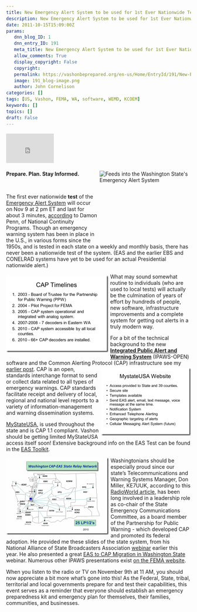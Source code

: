```yaml
---
title: New Emergency Alert System to be used for 1st Ever Nationwide Test on November 9 @ 11 AM PST
description: New Emergency Alert System to be used for 1st Ever Nationwide Test on November 9 @ 11 AM PST
date: 2011-10-15T15:09:00Z
params:
   dnn_blog_ID: 1
   dnn_entry_ID: 191
   meta_title: New Emergency Alert System to be used for 1st Ever Nationwide Test on November 9 @ 11 AM PST
   allow_comments: True
   display_copyright: False
   copyright: 
   permalink: https://vashonbeprepared.org/en-us/Home/EntryId/191/New-Emergency-Alert-System-to-be-used-for-1st-Ever-Nationwide-Test-on-November-9-11-AM-PST
   image: 191_blog-image.png
   author: John Cornelison
categories: []
tags: [US, Vashon, FEMA, WA, software, WEMD, KCOEM]
keywords: []
topics: []
draft: False
---
```


<div class="wlWriterHeaderFooter" style="padding-bottom: 4px; margin: 0px; padding-left: 0px; padding-right: 0px; float: none; padding-top: 4px;"><iframe src="http://www.facebook.com/widgets/like.php?href=http://vashoneoc.org/Blogs/VashonPreparedness/tabid/164/EntryId/191/New-Emergency-Alert-System-to-be-used-for-1st-Ever-Nationwide-Test-on-November-9-11-AM-PST.aspx" frameborder="0" scrolling="no" style="width: 130px; height: 80px;border: medium none;"></iframe><b></b></div>
<p><a href="http://vashoneoc.org/images/dnnBlog/1/191/Windows-Live-Writer-0e926efd56bb_5E94-Slide2.gif"><img width="249" height="188" title="Feeds into the Washington State's Emergency Alert System" style="background-image: none;   margin: 0px 0px 5px 5px; padding-left: 0px; padding-right: 0px; display: inline; float: right;   padding-top: 0px;border: 0px;" alt="Feeds into the Washington State's Emergency Alert System" src="http://vashoneoc.org/images/dnnBlog/1/191/Windows-Live-Writer-0e926efd56bb_5E94-Slide2_thumb.gif" /></a>
<div _rdEditor_temp="1"><b></b></div>
</p>
<b>
<p>Prepare. Plan. Stay Informed.</p>
<p>&nbsp;</p>
</b>
<p>The first ever nationwide <strong>test</strong> of the <a href="http://www.easalert.org/" target="_blank">Emergency Alert System</a> will occur on Nov 9 at 2 pm ET and last for about 3 minutes, <a href="http://blog.fema.gov/2011/10/emergency-alert-system-test-one-month.html" target="_blank">according</a> to Damon Penn, of National Continuity Programs. Though an emergency warning system has been in place in the U.S., in various forms since the 1950s, and is tested in each state on a weekly and monthly basis, there has never been a nationwide test of the system. (EAS and the earlier EBS and CONELRAD systems have yet to be used for an actual Presidential nationwide alert.)</p>
<p><a href="/images/dnnBlog/1/191/Windows-Live-Writer-0e926efd56bb_5E94-Slide5.gif"><img width="279" height="210" title="CAP enhancements are the culmination of many years of work" style="background-image: none;   margin: 5px 5px 5px 0px; padding-left: 0px; padding-right: 0px; display: inline; float: left;   padding-top: 0px;border: 0px;" alt="CAP enhancements are the culmination of many years of work" src="/images/dnnBlog/1/191/Windows-Live-Writer-0e926efd56bb_5E94-Slide5_thumb.gif" /></a>What may sound somewhat routine to individuals (who are used to local tests) will actually be the culmination of years of effort by hundreds of people, new software, infrastructure improvements and a complete system for getting out alerts in a truly modern way.</p>
<p>For a bit of the technical background to the new <a href="http://www.fema.gov/emergency/ipaws/index.shtm"><strong>Integrated Public Alert and Warning System</strong></a> (IPAWS-OPEN) software and the Common Alerting Protocol (CAP) infrastructure see my <a href="/Home/tabid/61/EntryId/129/Enhanced-Alerting-on-the-Way.aspx" target="_blank">earlier post</a>. <a href="/images/dnnBlog/1/191/Windows-Live-Writer-0e926efd56bb_5E94-Slide7.gif"><img width="245" height="185" title="Slide7" style="background-image: none;   margin: 5px 0px 5px 5px; padding-left: 0px; padding-right: 0px; display: inline; float: right;   padding-top: 0px;border: 0px solid;" alt="Slide7" src="/images/dnnBlog/1/191/Windows-Live-Writer-0e926efd56bb_5E94-Slide7_thumb.gif" /></a>CAP is an open, standards interchange format to send or collect data related to all types of emergency warnings. CAP standards facilitate receipt and delivery of local, regional and national level reports to a variety of information-management and warning dissemination systems. </p>
<p><a href="http://alertsense.com/features.aspx" target="_blank">MyStateUSA</a>, is used throughout the state and is CAP 1.1 compliant. Vashon should be getting limited MyStateUSA access itself soon! Extensive background info&nbsp;on the EAS Test can be found in the <a href="http://radioworld.com/attachments/EAStoolkit_100511.pdf" target="_blank">EAS Toolkit</a>.</p>
<p><a href="/images/dnnBlog/1/191/Windows-Live-Writer-0e926efd56bb_5E94-Slide9.gif"><img width="280" height="211" title="Washington State's Emergency Alert System Infrastructure" style="background-image: none;   margin: 0px 5px 5px 0px; padding-left: 0px; padding-right: 0px; display: inline; float: left;   padding-top: 0px;border: 0px;" alt="Washington State's Emergency Alert System Infrastructure" src="/images/dnnBlog/1/191/Windows-Live-Writer-0e926efd56bb_5E94-Slide9_thumb.gif" /></a>Washingtonians should be especially proud since our state&rsquo;s Telecommunications and Warning Systems Manager, Don Miller, KE7UUK, according to this <a href="http://radioworld.com/article/his-state-hears-alerts-loud-and-clear/23019" target="_blank">RadioWorld article</a>, has been long involved in a leadership role as co-chair of the State Emergency Communications Committee, as a board member of the Partnership for Public Warning - which developed CAP and promoted its federal adoption. He provided me these slides of the state system, from his National Alliance of State Broadcasters Association <a href="http://www.easalert.org/resources.php" target="_blank">webinar</a> earlier this year. He also presented a great <a href="http://www.fema.gov/library/viewRecord.do?id=4679">EAS to CAP Migration in Washington State</a> webinar. Numerous other IPAWS presentations exist <a href="http://www.fema.gov/emergency/ipaws/practitioner_webinar_archive.shtm" target="_blank">on the FEMA website</a>.</p>
<p>When you listen to the radio or TV on November 9th at 11 AM, you should now appreciate a bit more what&rsquo;s gone into this! As the Federal, State, tribal, territorial and local governments prepare for and test their capabilities, this event serves as a reminder that everyone should establish an emergency preparedness kit and emergency plan for themselves, their families, communities, and businesses.</p>
